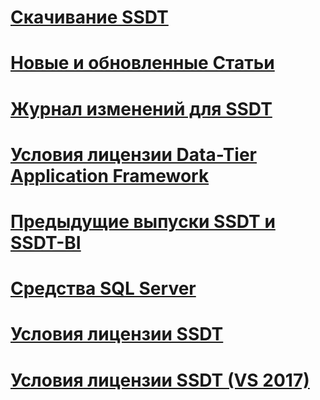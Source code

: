 # [Скачивание SSDT](download-sql-server-data-tools-ssdt.md)
# [Новые и обновленные Статьи](new-updated-ssdt.md)
# [Журнал изменений для SSDT](changelog-for-sql-server-data-tools-ssdt.md)
# [Условия лицензии Data-Tier Application Framework](data-tier-application-framework-license-terms.md)
# [Предыдущие выпуски SSDT и SSDT-BI](previous-releases-of-sql-server-data-tools-ssdt-and-ssdt-bi.md)
# [Средства SQL Server](sql-server-tools.md)
# [Условия лицензии SSDT](sql-server-data-tools-license-terms.md)
# [Условия лицензии SSDT (VS 2017)](sql-server-data-tools-license-terms-vs2017.md)
